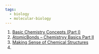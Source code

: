 ```yaml
---
tags:
  - biology
  - molecular-biology
---
```



1. [Basic Chemistry Concepts (Part I)](https://www.youtube.com/watch?v=MYuh5yErdfA&ab_channel=ThePenguinProf)
2. [AtomicBonds – Chemistryy Basics Part II](https://www.youtube.com/watch?v=Juw7HBg0zZs&ab_channel=ThePenguinProf)
3. [Making Sense of Chemical Structures](https://www.youtube.com/watch?v=FbaXQ8u6IP8&t=58s&ab_channel=ThePenguinProf)
4. 